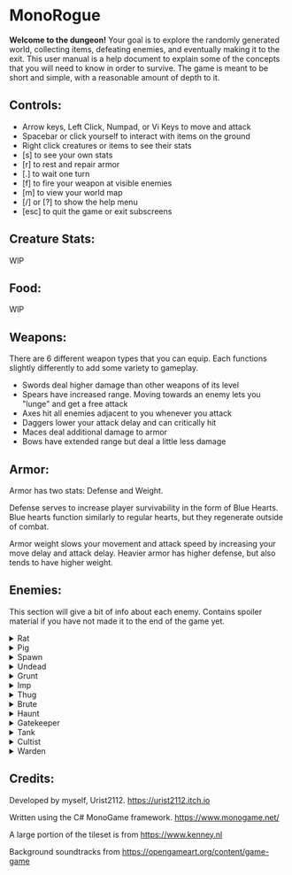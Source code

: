 # MonoRogue

**Welcome to the dungeon!** Your goal is to explore the randomly generated world, collecting items, defeating enemies, and eventually making it to the exit. This user manual is a help document to explain some of the concepts that you will need to know in order to survive. The game is meant to be short and simple, with a reasonable amount of depth to it.

## Controls:
 - Arrow keys, Left Click, Numpad, or Vi Keys to move and attack
 - Spacebar or click yourself to interact with items on the ground
 - Right click creatures or items to see their stats
 - [s] to see your own stats
 - [r] to rest and repair armor
 - [.] to wait one turn
 - [f] to fire your weapon at visible enemies
 - [m] to view your world map
 - [/] or [?] to show the help menu
 - [esc] to quit the game or exit subscreens

## Creature Stats:
WIP

## Food:
WIP

## Weapons:
There are 6 different weapon types that you can equip. Each functions slightly differently to add some variety to gameplay.
* Swords deal higher damage than other weapons of its level
* Spears have increased range. Moving towards an enemy lets you "lunge" and get a free attack
* Axes hit all enemies adjacent to you whenever you attack
* Daggers lower your attack delay and can critically hit
* Maces deal additional damage to armor
* Bows have extended range but deal a little less damage

## Armor:
Armor has two stats: Defense and Weight. 

Defense serves to increase player survivability in the form of Blue Hearts. Blue hearts function similarly to regular hearts, but they regenerate outside of combat. 

Armor weight slows your movement and attack speed by increasing your move delay and attack delay. Heavier armor has higher defense, but also tends to have higher weight.

## Enemies:
This section will give a bit of info about each enemy. Contains spoiler material if you have not made it to the end of the game yet.
<details>
<summary>Rat</summary>
Weak early game creature, moves and attacks quickly.
</details>

<details>
<summary>Pig</summary>
Not aggressive until it is attacked. Sometimes drops food on death.

Oinks
</details>

<details>
<summary>Spawn</summary>
A basic early game enemy, has similar speed to the player and attacks without a weapon.
</details>

<details>
<summary>Undead</summary>
A mildly tanky enemy that moves and attacks very slowly.
</details>

<details>
<summary>Grunt</summary>
A basic enemy in the middle of the dungeon. Moves relatively quickly compared to its brethren.
</details>

<details>
<summary>Imp</summary>
Mystical creature. It is ranged, but deals little damage.
</details>

<details>
<summary>Thug</summary>
An armored enemy with a polearm. When it runs out of defense it will attempt to run away from the player.
</details>

<details>
<summary>Brute</summary>
An enemy covered with spines. It deals damage to you when you hit it with a melee weapon and it still has defense.
</details>

<details>
<summary>Haunt</summary>
A late game ranged enemy. It deals moderate damage at range, but moves and attacks very slowly.
</details>

<details>
<summary>Gatekeeper</summary>
Late game melee enemy that spawns with equipment. Can be looted after death.
</details>

<details>
<summary>Tank</summary>
A slow enemy with plenty of health and defense. It will pull you towards it if you are nearby.
</details>

<details>
<summary>Cultist</summary>
Late game enemy that can summon up to two imps. Killing it will kill off its summons.
</details>

<details>
<summary>Warden</summary>
Holds the golden key and guards the exit of the dungeon. When he sees you he can alert nearby dungeon enemies of your location, drawing them to stop your escape.
</details>

## Credits:
Developed by myself, Urist2112. https://urist2112.itch.io

Written using the C# MonoGame framework. https://www.monogame.net/

A large portion of the tileset is from https://www.kenney.nl

Background soundtracks from https://opengameart.org/content/game-game
